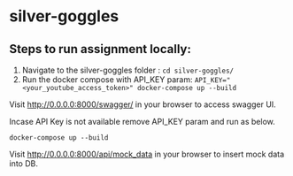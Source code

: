 # silver-goggles
    
## Steps to run assignment locally:

1. Navigate to the silver-goggles folder : `cd silver-goggles/`
2. Run the docker compose with API_KEY param: `API_KEY="<your_youtube_access_token>" docker-compose up --build`
    
Visit http://0.0.0.0:8000/swagger/ in your browser to access swagger UI.


Incase API Key is not available remove API_KEY param and run as below.
    
    docker-compose up --build

Visit http://0.0.0.0:8000/api/mock_data in your browser to insert mock data into DB.



